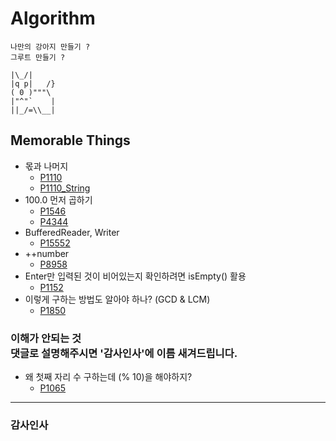 # Algorithm

```
나만의 강아지 만들기 ? 
그루트 만들기 ?

|\_/|
|q p|   /}
( 0 )"""\
|"^"`    |
||_/=\\__|
```

## Memorable Things
* 몫과 나머지
    * [P1110](./src/com/algorithm/baekjoon/problem/chap4/P1110.java)<br/>
    * [P1110_String](./src/com/algorithm/baekjoon/problem/chap4/P1110_String.java)
* 100.0 먼저 곱하기
    * [P1546](./src/com/algorithm/baekjoon/problem/chap4/P1546.java)<br/>
    * [P4344](./src/com/algorithm/baekjoon/problem/chap4/P4344.java)
* BufferedReader, Writer
    * [P15552](./src/com/algorithm/baekjoon/problem/chap3/P15552.java)
* ++number
    * [P8958](./src/com/algorithm/baekjoon/problem/chap6/P8958.java)
* Enter만 입력된 것이 비어있는지 확인하려면 isEmpty() 활용
    * [P1152](./src/com/algorithm/baekjoon/problem/chap6/P1152.java)
* 이렇게 구하는 방법도 알아야 하나? (GCD & LCM)
    * [P1850](./src/com/algorithm/baekjoon/problem/chap18/P1850.java)

### 이해가 안되는 것<br/>댓글로 설명해주시면 '감사인사'에 이름 새겨드립니다.
* 왜 첫째 자리 수 구하는데 (% 10)을 해야하지?
    * [P1065](./src/com/algorithm/baekjoon/problem/chap5/P1065.java)
    
---

### 감사인사
